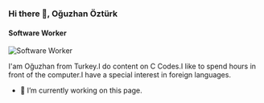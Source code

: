 ### Hi there 👋, Oğuzhan Öztürk
#### Software Worker
![Software Worker](https://arturssmirnovs.github.io/github-profile-readme-generator/images/banner.png)

I'am Oğuzhan from Turkey.I do content on C Codes.I like to spend hours in front of the computer.I have a special interest in foreign languages.

- 🔭 I’m currently working on this page. 




